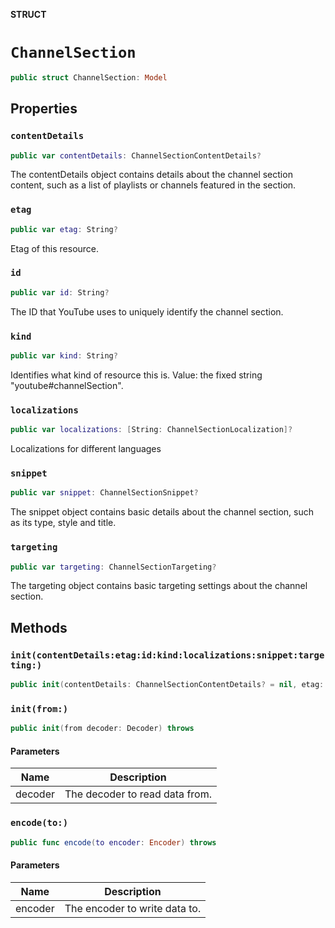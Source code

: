 **STRUCT**

# `ChannelSection`

```swift
public struct ChannelSection: Model
```

## Properties
### `contentDetails`

```swift
public var contentDetails: ChannelSectionContentDetails?
```

The contentDetails object contains details about the channel section content, such as a list of playlists or channels featured in the section.

### `etag`

```swift
public var etag: String?
```

Etag of this resource.

### `id`

```swift
public var id: String?
```

The ID that YouTube uses to uniquely identify the channel section.

### `kind`

```swift
public var kind: String?
```

Identifies what kind of resource this is. Value: the fixed string "youtube#channelSection".

### `localizations`

```swift
public var localizations: [String: ChannelSectionLocalization]?
```

Localizations for different languages

### `snippet`

```swift
public var snippet: ChannelSectionSnippet?
```

The snippet object contains basic details about the channel section, such as its type, style and title.

### `targeting`

```swift
public var targeting: ChannelSectionTargeting?
```

The targeting object contains basic targeting settings about the channel section.

## Methods
### `init(contentDetails:etag:id:kind:localizations:snippet:targeting:)`

```swift
public init(contentDetails: ChannelSectionContentDetails? = nil, etag: String? = nil, id: String? = nil, kind: String? = nil, localizations: [String: ChannelSectionLocalization]? = nil, snippet: ChannelSectionSnippet? = nil, targeting: ChannelSectionTargeting? = nil)
```

### `init(from:)`

```swift
public init(from decoder: Decoder) throws
```

#### Parameters

| Name | Description |
| ---- | ----------- |
| decoder | The decoder to read data from. |

### `encode(to:)`

```swift
public func encode(to encoder: Encoder) throws
```

#### Parameters

| Name | Description |
| ---- | ----------- |
| encoder | The encoder to write data to. |